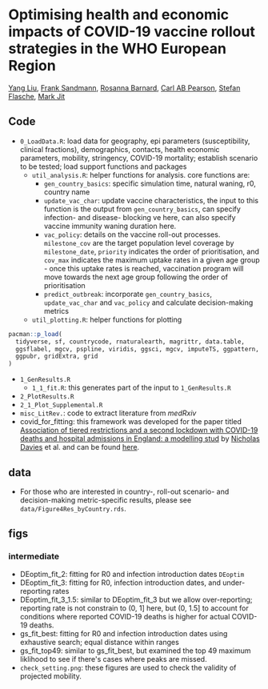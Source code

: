 # Optimising health and economic impacts of COVID-19 vaccine rollout strategies in the WHO European Region


[Yang Liu](https://github.com/yangclaraliu), [Frank Sandmann](https://github.com/FGSandmann), [Rosanna Barnard](https://github.com/rosannaclairebarnard), [Carl AB Pearson](https://github.com/pearsonca), [Stefan Flasche](https://github.com/StefanFlasche), [Mark Jit](https://www.lshtm.ac.uk/aboutus/people/jit.mark)
## Code
- `0_LoadData.R`: load data for geography, epi parameters (susceptibility, clinical fractions), demographics, contacts, health economic parameters, mobility, stringency, COVID-19 mortality; establish scenario to be tested; load support functions and packages
	- `util_analysis.R`: helper functions for analysis. core functions are:
		- `gen_country_basics`: specific simulation time, natural waning, r0, country name
		- `update_vac_char`: update vaccine characteristics, the input to this function is the output from `gen_country_basics`, can specify infection- and disease- blocking ve here, can also specify vaccine immunity waning duration here.
		- `vac_policy`: details on the vaccine roll-out processes. `milestone_cov` are the target population level coverage by `milestone_date`, `priority` indicates the order of prioritisation, and `cov_max` indicates the maximum uptake rates in a given age group - once this uptake rates is reached, vaccination program will move towards the next age group following the order of prioritisation 
		- `predict_outbreak`: incorporate `gen_country_basics`, `update_vac_char` and `vac_policy` and calculate decision-making metrics
	- `util_plotting.R`: helper functions for plotting
	
```r
pacman::p_load(
  tidyverse, sf, countrycode, rnaturalearth, magrittr, data.table,
  ggsflabel, mgcv, pspline, viridis, ggsci, mgcv, imputeTS, ggpattern,
  ggpubr, gridExtra, grid
)
```
- `1_GenResults.R`
  - `1_1_fit.R`: this generates part of the input to `1_GenResults.R`
-  `2_PlotResults.R`
  - `2_1_Plot_Supplemental.R` 
- `misc_LitRev.`: code to extract literature from *medRxiv*
- covid_for_fitting: this framework was developed for the paper titled [Association of tiered restrictions and a second lockdown with COVID-19 deaths and hospital admissions in England: a modelling stud](https://www.thelancet.com/journals/laninf/article/PIIS1473-3099(20)30984-1/fulltext) by [Nicholas Davies](https://github.com/nicholasdavies/covid-tiers) et al. and can be found [here](https://github.com/nicholasdavies/covid-tiers/tree/main/fitting/covidm_for_fitting).

## data
- For those who are interested in country-, roll-out scenario- and decision-making metric-specific results, please see `data/Figure4Res_byCountry.rds`.

## figs
### intermediate
- DEoptim_fit_2: fitting for R0 and infection introduction dates `DEoptim`
- DEoptim_fit_3: fitting for R0, infection introduction dates, and under-reporting rates
- DEoptim_fit_3_1.5: similar to DEoptim_fit_3 but we allow over-reporting; reporting rate is not constrain to (0, 1] here, but (0, 1.5] to account for conditions where reported COVID-19 deaths is higher for actual COVID-19 deaths. 
- gs_fit_best: fitting for R0 and infection introduction dates using exhaustive search; equal distance within ranges
- gs_fit_top49: similar to gs_fit_best, but examined the top 49 maximum liklihood to see if there's cases where peaks are missed.
- `check_setting.png`: these figures are used to check the validity of projected mobility.
